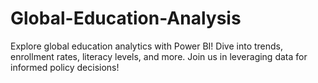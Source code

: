 # Global-Education-Analysis
Explore global education analytics with Power BI! Dive into trends, enrollment rates, literacy levels, and more. Join us in leveraging data for informed policy decisions!
